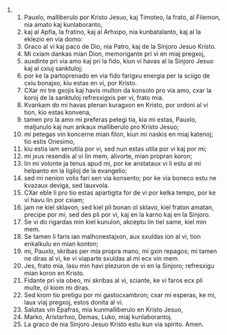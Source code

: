 <ol>
  <li>
    <ol>
      <li>Pauxlo, malliberulo por Kristo Jesuo, kaj Timoteo, la frato, al Filemon,  nia amato kaj kunlaboranto,</li>
      <li>kaj al Apfia, la fratino, kaj al Arhxipo, nia kunbatalanto, kaj al la eklezio en via domo:</li>
      <li>Graco al vi kaj paco de Dio, nia Patro, kaj de la Sinjoro Jesuo Kristo.</li>
      <li>Mi cxiam dankas mian Dion, memorigante pri vi en miaj pregxoj,</li>
      <li>auxdinte pri via amo kaj pri la fido, kiun vi havas al la Sinjoro Jesuo kaj al cxiuj sanktuloj;</li>
      <li>por ke la partoprenado en via fido farigxu energia per la sciigo de cxiu bonajxo, kiu estas en vi, por Kristo.</li>
      <li>CXar mi tre gxojis kaj havis multon da konsolo pro via amo, cxar la koroj de la sanktuloj refresxigxis per vi, frato mia.</li>
      <li>Kvankam do mi havas plenan kuragxon en Kristo, por ordoni al vi tion, kio estas konvena,</li>
      <li>tamen pro la amo mi preferas petegi tia, kia mi estas, Pauxlo, maljunulo kaj nun ankaux malliberulo pro Kristo Jesuo;</li>
      <li>mi petegas vin koncerne mian filon, kiun mi naskis en miaj katenoj; tio estis Onesimo,</li>
      <li>kiu estis iam senutila por vi, sed nun estas utila por vi kaj por mi;</li>
      <li>mi jxus resendis al vi lin mem, alivorte, mian propran koron;</li>
      <li>lin mi volonte ja tenus apud mi, por ke anstataux vi li estu al mi helpanto en la ligiloj de la evangelio;</li>
      <li>sed mi nenion volis fari sen via konsento; por ke via boneco estu ne kvazaux deviga, sed lauxvola.</li>
      <li>CXar eble li pro tio estas apartigita for de vi por kelka tempo, por ke vi havu lin por cxiam;</li>
      <li>jam ne kiel sklavon, sed kiel pli bonan ol sklavo, kiel fraton amatan,  precipe por mi, sed des pli por vi, kaj en la karno kaj en la Sinjoro.</li>
      <li>Se vi do rigardas min kiel kunulon, akceptu lin tiel same, kiel min mem.</li>
      <li>Se tamen li faris ian malhonestajxon, aux sxuldas ion al vi, tion enkalkulu en mian konton;</li>
      <li>mi, Pauxlo, skribas per mia propra mano, mi gxin repagos; mi tamen ne diras al vi, ke vi viaparte sxuldas al mi ecx vin mem.</li>
      <li>Jes, frato mia, lasu min havi plezuron de vi en la Sinjoro; refresxigu mian koron en Kristo.</li>
      <li>Fidante pri via obeo, mi skribas al vi, sciante, ke vi faros ecx pli multe, ol kiom mi diras.</li>
      <li>Sed krom tio pretigu por mi gastocxambron; cxar mi esperas, ke mi, laux viaj pregxoj, estos donita al vi.</li>
      <li>Salutas vin Epafras, mia kunmalliberulo en Kristo Jesuo,</li>
      <li>Marko, Aristarhxo, Demas, Luko, miaj kunlaborantoj.</li>
      <li>La graco de nia Sinjoro Jesuo Kristo estu kun via spirito. Amen.</li>
    </ol>
  </li>
</ol>